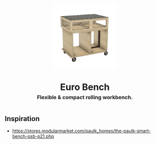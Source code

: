 <!-- 2023-12-28 -->

<p align="center">
  <img src="../../plans/euro-bench/images/wireframe.png" width="40%"/>
</p>
<h1 align="center">
  Euro Bench
  <br>
  <sup><sub><sup>Flexible &amp; compact rolling workbench.<sup></sub>
</h1>

## Inspiration

- https://stores.modularmarket.com/paulk_homes/the-paulk-smart-bench-psb-p21.php
